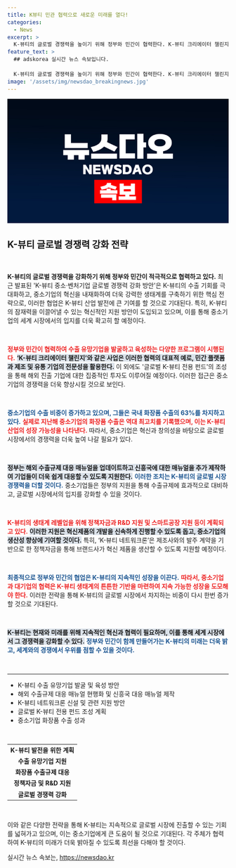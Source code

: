 ```yaml
---
title: K뷰티 민관 협력으로 새로운 미래를 열다!
categories:
  - News
excerpt: >
  K-뷰티의 글로벌 경쟁력을 높이기 위해 정부와 민간이 협력한다. K-뷰티 크리에이터 챌린지와 글로벌 K-뷰티 전용 펀드 등 다양한 지원 방안으로 중소기업의 해외 진출을 촉진하고, 혁신적인 화장품 생태계 조성을 목표로 한다.
feature_text: >
  ## adskorea 실시간 뉴스 속보입니다.

  K-뷰티의 글로벌 경쟁력을 높이기 위해 정부와 민간이 협력한다. K-뷰티 크리에이터 챌린지와 글로벌 K-뷰티 전용 펀드 등 다양한 지원 방안으로 중소기업의 해외 진출을 촉진하고, 혁신적인 화장품 생태계 조성을 목표로 한다.
image: '/assets/img/newsdao_breakingnews.jpg'
---
```


<p><img src="/assets/img/newsdao_breakingnews.jpg" alt="adskorea 속보" /></p>

<h2 data-ke-size="size26">K-뷰티 글로벌 경쟁력 강화 전략</h2>

<p data-ke-size="size16">&nbsp;</p>

<p><strong>K-뷰티의 글로벌 경쟁력을 강화하기 위해 정부와 민간이 적극적으로 협력하고 있다.</strong>  최근 발표된 'K-뷰티 중소·벤처기업 글로벌 경쟁력 강화 방안'은 K-뷰티의 수출 기회를 극대화하고, 중소기업의 혁신을 내재화하여 더욱 강력한 생태계를 구축하기 위한 핵심 전략으로, 이러한 협업은 K-뷰티 산업 발전에 큰 기여를 할 것으로 기대된다. 특히, K-뷰티의 잠재력을 이끌어낼 수 있는 혁신적인 지원 방안이 도입되고 있으며, 이를 통해 중소기업의 세계 시장에서의 입지를 더욱 확고히 할 예정이다.</p>

<p data-ke-size="size16">&nbsp;</p>

<p><b><span style="color: #ee2323;">정부와 민간이 협력하여 수출 유망기업을 발굴하고 육성하는 다양한 프로그램이 시행된다.</span></b> <b><span style="background-color: #21538527;">‘K-뷰티 크리에이터 챌린지’와 같은 사업은 이러한 협력의 대표적 예로, 민간 플랫폼과 제조 및 유통 기업의 전문성을 활용한다.</span></b> 이 외에도 '글로벌 K-뷰티 전용 펀드'의 조성을 통해 해외 진출 기업에 대한 집중적인 투자도 이루어질 예정이다. 이러한 접근은 중소기업의 경쟁력을 더욱 향상시킬 것으로 보인다.</p>

<p data-ke-size="size16">&nbsp;</p>

<p><b><span style="color: #1a5490;">중소기업의 수출 비중이 증가하고 있으며, 그들은 국내 화장품 수출의 63%를 차지하고 있다.</span></b> <b><span style="color: #ee2323;">실제로 지난해 중소기업의 화장품 수출은 역대 최고치를 기록했으며, 이는 K-뷰티 산업의 성장 가능성을 나타낸다.</span></b> 따라서, 중소기업은 혁신과 창의성을 바탕으로 글로벌 시장에서의 경쟁력을 더욱 높여 나갈 필요가 있다.</p>

<p data-ke-size="size16">&nbsp;</p>

<p><b><span style="background-color: #21538527;">정부는 해외 수출규제 대응 매뉴얼을 업데이트하고 신흥국에 대한 매뉴얼을 추가 제작하여 기업들이 더욱 쉽게 대응할 수 있도록 지원한다.</span></b> <b><span style="color: #1a5490;">이러한 조치는 K-뷰티의 글로벌 시장 경쟁력을 더할 것이다.</span></b> 중소기업들은 정부의 지원을 통해 수출규제에 효과적으로 대비하고, 글로벌 시장에서의 입지를 강화할 수 있을 것이다.</p>

<p data-ke-size="size16">&nbsp;</p>

<p><b><span style="color: #ee2323;">K-뷰티의 생태계 레벨업을 위해 정책자금과 R&amp;D 지원 및 스마트공장 지원 등이 계획되고 있다.</span></b> <b><span style="background-color: #21538527;">이러한 지원은 혁신제품의 개발을 신속하게 진행할 수 있도록 돕고, 중소기업의 생산성 향상에 기여할 것이다.</span></b> 특히, ‘K-뷰티 네트워크론’은 제조사와의 발주 계약을 기반으로 한 정책자금을 통해 브랜드사가 혁신 제품을 생산할 수 있도록 지원할 예정이다.</p>

<p data-ke-size="size16">&nbsp;</p>

<p><b><span style="color: #1a5490;">최종적으로 정부와 민간의 협업은 K-뷰티의 지속적인 성장을 이끈다.</span></b> <b><span style="color: #ee2323;">따라서, 중소기업과 대기업의 협력은 K-뷰티 생태계의 튼튼한 기반을 마련하여 지속 가능한 성장을 도모해야 한다.</span></b> 이러한 전략을 통해 K-뷰티의 글로벌 시장에서 차지하는 비중이 다시 한번 증가할 것으로 기대된다.</p>

<p data-ke-size="size16">&nbsp;</p>

<p><b><span style="background-color: #21538527;">K-뷰티는 현재와 미래를 위해 지속적인 혁신과 협력이 필요하며, 이를 통해 세계 시장에서 그 경쟁력을 강화할 수 있다.</span></b> <b><span style="color: #1a5490;">정부와 민간이 함께 만들어가는 K-뷰티의 미래는 더욱 밝고, 세계와의 경쟁에서 우위를 점할 수 있을 것이다.</span></b> </p>

<p data-ke-size="size16">&nbsp;</p> 

<hr>

<ul>
<li>K-뷰티 수출 유망기업 발굴 및 육성 방안</li>
<li>해외 수출규제 대응 매뉴얼 현행화 및 신흥국 대응 매뉴얼 제작</li>
<li>K-뷰티 네트워크론 신설 및 관련 지원 방안</li>
<li>글로벌 K-뷰티 전용 펀드 조성 계획</li>
<li>중소기업 화장품 수출 성과</li>
</ul>

<p data-ke-size="size16">&nbsp;</p>

<table>
<tr>
<td style="text-align: center; height: 17px;"><b>K-뷰티 발전을 위한 계획</b></td>
</tr>
<tr>
<td style="text-align: center; height: 17px;"><b>수출 유망기업 지원</b></td>
</tr>
<tr>
<td style="text-align: center; height: 17px;"><b>화장품 수출규제 대응</b></td>
</tr>
<tr>
<td style="text-align: center; height: 17px;"><b>정책자금 및 R&D 지원</b></td>
</tr>
<tr>
<td style="text-align: center; height: 17px;"><b>글로벌 경쟁력 강화</b></td>
</tr>
</table>

<p data-ke-size="size16">&nbsp;</p> 

<p>이와 같은 다양한 전략을 통해 K-뷰티는 지속적으로 글로벌 시장에 진출할 수 있는 기회를 넓혀가고 있으며, 이는 중소기업에게 큰 도움이 될 것으로 기대된다. 각 주체가 협력하여 K-뷰티의 미래가 더욱 밝아질 수 있도록 최선을 다해야 할 것이다.</p>
실시간 뉴스 속보는, <a href="https://newsdao.kr" rel="dofollow">https://newsdao.kr</a>


